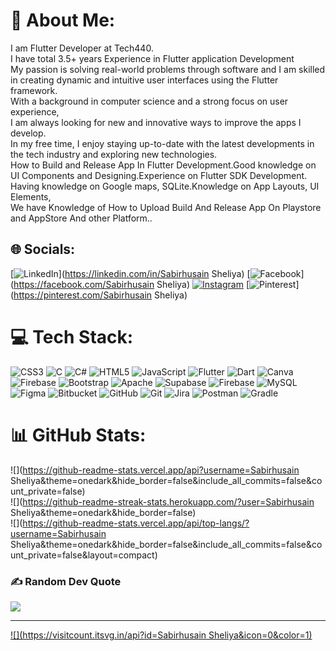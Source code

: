 # 💫 About Me:
I am Flutter Developer at Tech440.<br>I have total 3.5+ years Experience in Flutter application Development<br>My passion is solving real-world problems through software and I am skilled in creating dynamic and intuitive user interfaces using the Flutter framework. <br>With a background in computer science and a strong focus on user experience, <br>I am always looking for new and innovative ways to improve the apps I develop. <br>In my free time, I enjoy staying up-to-date with the latest developments in the tech industry and exploring new technologies.<br>How to Build and Release App In Flutter Development.Good knowledge on UI Components and Designing.Experience on Flutter SDK Development.<br>Having knowledge on Google maps, SQLite.Knowledge on App Layouts, UI Elements,<br>We have Knowledge of How to Upload Build And Release App On Playstore and AppStore And other Platform..


## 🌐 Socials:
[![LinkedIn](https://img.shields.io/badge/LinkedIn-%230077B5.svg?logo=linkedin&logoColor=white)](https://linkedin.com/in/Sabirhusain Sheliya) 
[![Facebook](https://img.shields.io/badge/Facebook-%231877F2.svg?logo=Facebook&logoColor=white)](https://facebook.com/Sabirhusain Sheliya) 
[![Instagram](https://img.shields.io/badge/Instagram-%23E4405F.svg?logo=Instagram&logoColor=white)](https://instagram.com/sisheliya) 
[![Pinterest](https://img.shields.io/badge/Pinterest-%23E60023.svg?logo=Pinterest&logoColor=white)](https://pinterest.com/Sabirhusain Sheliya) 

# 💻 Tech Stack:
![CSS3](https://img.shields.io/badge/css3-%231572B6.svg?style=for-the-badge&logo=css3&logoColor=white) ![C](https://img.shields.io/badge/c-%2300599C.svg?style=for-the-badge&logo=c&logoColor=white) ![C#](https://img.shields.io/badge/c%23-%23239120.svg?style=for-the-badge&logo=csharp&logoColor=white) ![HTML5](https://img.shields.io/badge/html5-%23E34F26.svg?style=for-the-badge&logo=html5&logoColor=white) ![JavaScript](https://img.shields.io/badge/javascript-%23323330.svg?style=for-the-badge&logo=javascript&logoColor=%23F7DF1E) ![Flutter](https://img.shields.io/badge/Flutter-%2302569B.svg?style=for-the-badge&logo=Flutter&logoColor=white) ![Dart](https://img.shields.io/badge/dart-%230175C2.svg?style=for-the-badge&logo=dart&logoColor=white) ![Canva](https://img.shields.io/badge/Canva-%2300C4CC.svg?style=for-the-badge&logo=Canva&logoColor=white) ![Firebase](https://img.shields.io/badge/firebase-%23039BE5.svg?style=for-the-badge&logo=firebase) ![Bootstrap](https://img.shields.io/badge/bootstrap-%238511FA.svg?style=for-the-badge&logo=bootstrap&logoColor=white) ![Apache](https://img.shields.io/badge/apache-%23D42029.svg?style=for-the-badge&logo=apache&logoColor=white) ![Supabase](https://img.shields.io/badge/Supabase-3ECF8E?style=for-the-badge&logo=supabase&logoColor=white) ![Firebase](https://img.shields.io/badge/firebase-a08021?style=for-the-badge&logo=firebase&logoColor=ffcd34) ![MySQL](https://img.shields.io/badge/mysql-4479A1.svg?style=for-the-badge&logo=mysql&logoColor=white) ![Figma](https://img.shields.io/badge/figma-%23F24E1E.svg?style=for-the-badge&logo=figma&logoColor=white) ![Bitbucket](https://img.shields.io/badge/bitbucket-%230047B3.svg?style=for-the-badge&logo=bitbucket&logoColor=white) ![GitHub](https://img.shields.io/badge/github-%23121011.svg?style=for-the-badge&logo=github&logoColor=white) ![Git](https://img.shields.io/badge/git-%23F05033.svg?style=for-the-badge&logo=git&logoColor=white) ![Jira](https://img.shields.io/badge/jira-%230A0FFF.svg?style=for-the-badge&logo=jira&logoColor=white) ![Postman](https://img.shields.io/badge/Postman-FF6C37?style=for-the-badge&logo=postman&logoColor=white) ![Gradle](https://img.shields.io/badge/Gradle-02303A.svg?style=for-the-badge&logo=Gradle&logoColor=white)

# 📊 GitHub Stats:
![](https://github-readme-stats.vercel.app/api?username=Sabirhusain Sheliya&theme=onedark&hide_border=false&include_all_commits=false&count_private=false)<br/>
![](https://github-readme-streak-stats.herokuapp.com/?user=Sabirhusain Sheliya&theme=onedark&hide_border=false)<br/>
![](https://github-readme-stats.vercel.app/api/top-langs/?username=Sabirhusain Sheliya&theme=onedark&hide_border=false&include_all_commits=false&count_private=false&layout=compact)

### ✍️ Random Dev Quote
![](https://quotes-github-readme.vercel.app/api?type=horizontal&theme=radical)

---
[![](https://visitcount.itsvg.in/api?id=Sabirhusain Sheliya&icon=0&color=1)](https://visitcount.itsvg.in)

<!-- Proudly created with GPRM ( https://gprm.itsvg.in ) -->
